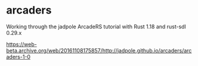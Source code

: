 # arcaders
Working through the jadpole ArcadeRS tutorial with Rust 1.18 and rust-sdl 0.29.x

https://web-beta.archive.org/web/20161108175857/http://jadpole.github.io/arcaders/arcaders-1-0
